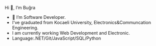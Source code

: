 Hi 👋, I’m Buğra
- 👀 I’m Software Developer.
- I've graduated from Kocaeli University, Electronics&Communcation Engineering.
- I am currently working Web Development and Electronic.
- Language:.NET/Git/JavaScript/SQL/Python


<!---
Bugrabeder/Bugrabeder is a ✨ special ✨ repository because its `README.md` (this file) appears on your GitHub profile.
You can click the Preview link to take a look at your changes.
--->
